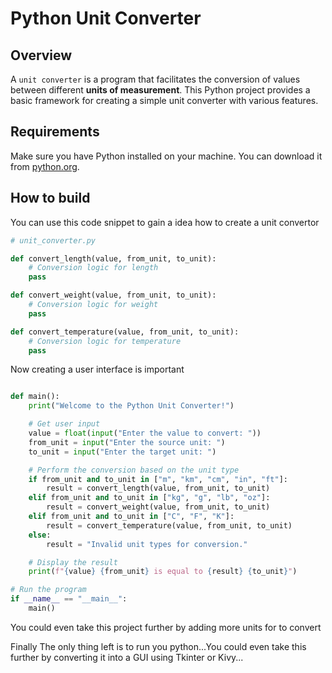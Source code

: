 # Python Unit Converter
## Overview
A `unit converter` is a program that facilitates the conversion of values between different **units of measurement**. This Python project provides a basic framework for creating a simple unit converter with various features.

## Requirements

Make sure you have Python installed on your machine. You can download it from [python.org](https://www.python.org/downloads/).

## How to build

You can use this code snippet to gain a idea how to create a unit convertor

```python
# unit_converter.py

def convert_length(value, from_unit, to_unit):
    # Conversion logic for length
    pass

def convert_weight(value, from_unit, to_unit):
    # Conversion logic for weight
    pass

def convert_temperature(value, from_unit, to_unit):
    # Conversion logic for temperature
    pass

```

Now creating a user interface is important

```Python

def main():
    print("Welcome to the Python Unit Converter!")

    # Get user input
    value = float(input("Enter the value to convert: "))
    from_unit = input("Enter the source unit: ")
    to_unit = input("Enter the target unit: ")

    # Perform the conversion based on the unit type
    if from_unit and to_unit in ["m", "km", "cm", "in", "ft"]:
        result = convert_length(value, from_unit, to_unit)
    elif from_unit and to_unit in ["kg", "g", "lb", "oz"]:
        result = convert_weight(value, from_unit, to_unit)
    elif from_unit and to_unit in ["C", "F", "K"]:
        result = convert_temperature(value, from_unit, to_unit)
    else:
        result = "Invalid unit types for conversion."

    # Display the result
    print(f"{value} {from_unit} is equal to {result} {to_unit}")

# Run the program
if __name__ == "__main__":
    main()

```

You could even take this project further by adding more units for to convert


Finally The only thing left is to run you python...You could even take this further by converting it into a GUI using Tkinter or Kivy...
